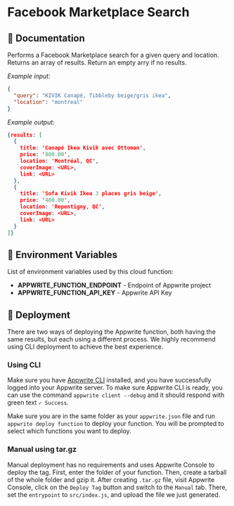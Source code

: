 # Facebook Marketplace Search
## 🤖 Documentation
Performs a Facebook Marketplace search for a given query and location. Returns an array of results. Return an empty arry if no results.

_Example input:_

```json
{
  "query": "KIVIK Canapé, Tibbleby beige/gris ikea",
  "location": "montreal"
}
```

_Example output:_

```json
{results: [
  {
    title: 'Canapé Ikea Kivik avec Ottoman',
    price: '800.00',
    location: 'Montréal, QC',
    coverImage: <URL>, 
    link: <URL>
  },
  {
    title: 'Sofa Kivik Ikea 3 places gris beige',
    price: '480.00',
    location: 'Repentigny, QC',
    coverImage: <URL>, 
    link: <URL>
  }
]}
```

## 📝 Environment Variables

List of environment variables used by this cloud function:

- **APPWRITE_FUNCTION_ENDPOINT** - Endpoint of Appwrite project
- **APPWRITE_FUNCTION_API_KEY** - Appwrite API Key
<!-- Add your custom environment variables -->

## 🚀 Deployment

There are two ways of deploying the Appwrite function, both having the same results, but each using a different process. We highly recommend using CLI deployment to achieve the best experience.

### Using CLI

Make sure you have [Appwrite CLI](https://appwrite.io/docs/command-line#installation) installed, and you have successfully logged into your Appwrite server. To make sure Appwrite CLI is ready, you can use the command `appwrite client --debug` and it should respond with green text `✓ Success`.

Make sure you are in the same folder as your `appwrite.json` file and run `appwrite deploy function` to deploy your function. You will be prompted to select which functions you want to deploy.

### Manual using tar.gz

Manual deployment has no requirements and uses Appwrite Console to deploy the tag. First, enter the folder of your function. Then, create a tarball of the whole folder and gzip it. After creating `.tar.gz` file, visit Appwrite Console, click on the `Deploy Tag` button and switch to the `Manual` tab. There, set the `entrypoint` to `src/index.js`, and upload the file we just generated.
